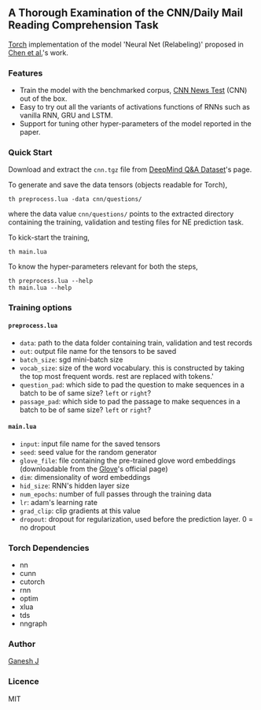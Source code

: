 ## A Thorough Examination of the CNN/Daily Mail Reading Comprehension Task

[Torch](http://torch.ch) implementation of the model 'Neural Net (Relabeling)' proposed in [Chen et al.](https://arxiv.org/abs/1606.02858)'s work.

### Features

* Train the model with the benchmarked corpus, [CNN News Test](https://github.com/deepmind/rc-data) (CNN) out of the box.
* Easy to try out all the variants of activations functions of RNNs such as vanilla RNN, GRU and LSTM.
* Support for tuning other hyper-parameters of the model reported in the paper.

### Quick Start

Download and extract the `cnn.tgz` file from [DeepMind Q&A Dataset](http://cs.nyu.edu/~kcho/DMQA/)'s page.

To generate and save the data tensors (objects readable for Torch),

```
th preprocess.lua -data cnn/questions/
```

where the data value `cnn/questions/` points to the extracted directory containing the training, validation and testing files for NE prediction task.

To kick-start the training,

```
th main.lua
```

To know the hyper-parameters relevant for both the steps,

```
th preprocess.lua --help
th main.lua --help
```

### Training options

#### `preprocess.lua`

* `data`: path to the data folder containing train, validation and test records
* `out`: output file name for the tensors to be saved
* `batch_size`: sgd mini-batch size
* `vocab_size`: size of the word vocabulary. this is constructed by taking the top <int> most frequent words. rest are replaced with <unk> tokens.'
* `question_pad`: which side to pad the question to make sequences in a batch to be of same size? `left` or `right`?
* `passage_pad`: which side to pad the passage to make sequences in a batch to be of same size? `left` or `right`?

#### `main.lua`

* `input`: input file name for the saved tensors
* `seed`: seed value for the random generator
* `glove_file`: file containing the pre-trained glove word embeddings (downloadable from the [Glove](http://nlp.stanford.edu/projects/glove/)'s official page)
* `dim`: dimensionality of word embeddings
* `hid_size`: RNN's hidden layer size
* `num_epochs`: number of full passes through the training data
* `lr`: adam's learning rate
* `grad_clip`: clip gradients at this value
* `dropout`: dropout for regularization, used before the prediction layer. 0 = no dropout

### Torch Dependencies
* nn
* cunn
* cutorch
* rnn
* optim
* xlua
* tds
* nngraph

### Author
[Ganesh J](https://researchweb.iiit.ac.in/~ganesh.j/)

### Licence
MIT


